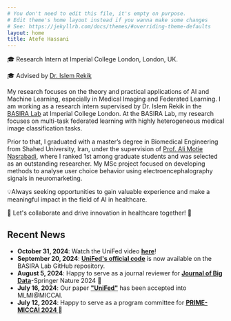 ```yaml
---
# You don't need to edit this file, it's empty on purpose.
# Edit theme's home layout instead if you wanna make some changes
# See: https://jekyllrb.com/docs/themes/#overriding-theme-defaults
layout: home
title: Atefe Hassani
---
```

🎓 Research Intern at Imperial College London, London, UK.

🎓 Advised by <a href="https://scholar.google.com/citations?hl=en&user=tb6CVoAAAAAJ&view_op=list_works&sortby=pubdate" target="_blank">Dr. Islem Rekik</a>

My research focuses on the theory and practical applications of AI and Machine Learning, especially in Medical Imaging and Federated Learning. I am working as a research intern supervised by Dr. Islem Rekik in the <a href="https://basira-lab.com/" target="_blank">BASIRA Lab</a> at Imperial College London. At the BASIRA Lab, my research focuses on multi-task federated learning with highly heterogeneous medical image classification tasks.

Prior to that, I graduated with a master’s degree in Biomedical Engineering from Shahed University, Iran, under the supervision of <a href="https://scholar.google.co.uk/citations?hl=en&user=EDmSL6cAAAAJ&view_op=list_works&sortby=pubdate" target="_blank">Prof. Ali Motie Nasrabadi</a>, where I ranked 1st among graduate students and was selected as an outstanding researcher. My MSc project focused on developing methods to analyse user choice behavior using electroencephalography signals in neuromarketing.

<!--Prior to that, I was a visiting researcher in the Bio-Imaging lab at Antwerp University, from 2021 to 2022, where my research was focused on signal processing using electrophysiological recordings in the hippocampus with and without stimulation of cholinergic neurons in the medial septum in rats with the aim of providing valuable information for the development of new therapeutic strategies in Alzheimer’s Disease (AD). -->

💡Always seeking opportunities to gain valuable experience and make a meaningful impact in the field of AI in healthcare.

🌟 Let's collaborate and drive innovation in healthcare together! 🌟

## Recent News 
- <b>October 31, 2024</b>: Watch the UniFed video __<a href="https://www.youtube.com/watch?v=_ctzgmxt4fE&t=60s" target="_blank"> here</a>__!
- <b>September 20, 2024</b>: __<a href="https://github.com/basiralab/UniFed" target="_blank"> UniFed's official code</a>__ is now available on the BASIRA Lab GitHub repository.
- <b>August 5, 2024</b>: Happy to serve as a journal reviewer for __<a href="https://journalofbigdata.springeropen.com/" target="_blank"> Journal of Big Data</a>__-Springer Nature 2024 🤗
- <b>July 16, 2024</b>: Our paper __<a href="https://scholar.google.com/citations?view_op=view_citation&hl=en&user=pq1e3SMAAAAJ&sortby=pubdate&citation_for_view=pq1e3SMAAAAJ:W7OEmFMy1HYC" target="_blank"> "UniFed"</a>__ has been accepted into MLMI@MICCAI.
- <b>July 12, 2024</b>: Happy to serve as a program committee for __<a href="https://sites.google.com/view/mlmi2024/home" target="_blank"> PRIME-MICCAI 2024 </a>__ 🤗

<!-- <a href="https://faculty.washington.edu/ajko/">Amy Ko</a> -->
<!-- <a href="#" target="_blank">url</a> -->